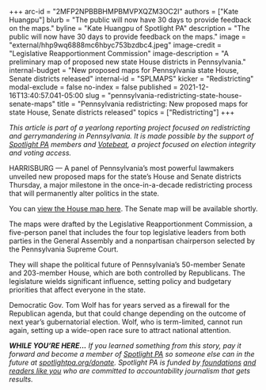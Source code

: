 +++
arc-id = "2MFP2NPBBBHMPBMVPXQZM3OC2I"
authors = ["Kate Huangpu"]
blurb = "The public will now have 30 days to provide feedback on the maps."
byline = "Kate Huangpu of Spotlight PA"
description = "The public will now have 30 days to provide feedback on the maps."
image = "external/hhp9wq6888mc6hbyc753bzdbc4.jpeg"
image-credit = "Legislative Reapportionment Commission"
image-description = "A preliminary map of proposed new state House districts in Pennsylvania."
internal-budget = "New proposed maps for Pennsylvania state House, Senate districts released"
internal-id = "SPLMAPS"
kicker = "Redistricting"
modal-exclude = false
no-index = false
published = 2021-12-16T13:40:57.041-05:00
slug = "pennsylvania-redistricting-state-house-senate-maps"
title = "Pennsylvania redistricting: New proposed maps for state House, Senate districts released"
topics = ["Redistricting"]
+++

<i>This article is part of a yearlong reporting project focused on redistricting and gerrymandering in Pennsylvania. It is made possible by the support of </i><a href="https://www.spotlightpa.org/"><i>Spotlight PA</i></a><i> members and </i><a href="https://votebeat.org/"><i>Votebeat</i></a><i>, a project focused on election integrity and voting access.</i>

HARRISBURG — A panel of Pennsylvania’s most powerful lawmakers unveiled new proposed maps for the state’s House and Senate districts Thursday, a major milestone in the once-in-a-decade redistricting process that will permanently alter politics in the state.

You can <a href="https://davesredistricting.org/maps#viewmap::5db459af-cfbf-42d0-839e-30230a97f34e">view the House map here</a>. The Senate map will be available shortly.

The maps were drafted by the Legislative Reapportionment Commission, a five-person panel that includes the four top legislative leaders from both parties in the General Assembly and a nonpartisan chairperson selected by the Pennsylvania Supreme Court.

They will shape the political future of Pennsylvania’s 50-member Senate and 203-member House, which are both controlled by Republicans. The legislature wields significant influence, setting policy and budgetary priorities that affect everyone in the state.

Democratic Gov. Tom Wolf has for years served as a firewall for the Republican agenda, but that could change depending on the outcome of next year’s gubernatorial election. Wolf, who is term-limited, cannot run again, setting up a wide-open race sure to attract national attention.

<i><b>WHILE YOU’RE HERE...</b></i><i> If you learned something from this story, pay it forward and become a member of </i><a href="https://www.spotlightpa.org/"><i>Spotlight PA</i></a><i> so someone else can in the future at </i><a href="http://spotlightpa.org/donate"><i>spotlightpa.org/donate</i></a><i>. Spotlight PA is funded by</i><a href="https://www.spotlightpa.org/support"><i> foundations</i></a><i> </i><a href="https://www.spotlightpa.org/support"><i>and readers like you</i></a><i> who are committed to accountability journalism that gets results.</i>
